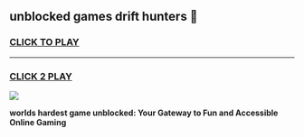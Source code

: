 
## unblocked games drift hunters 👋
<h3>
<a href="https://premium.freeplayer.one?title=unblocked_games_drift_hunters&ref=13F">CLICK TO PLAY</a></h3>
<hr>

<h3>
<a href="https://premium.freeplayer.one?title=unblocked_games_drift_hunters&ref=13F">CLICK 2 PLAY</a>
  
</h3>

<a href="https://premium.freeplayer.one?title=unblocked_games_drift_hunters&ref=12F/"><img src="https://clearcache.store/games.png"></a>


**worlds hardest game unblocked: Your Gateway to Fun and Accessible Online Gaming**
